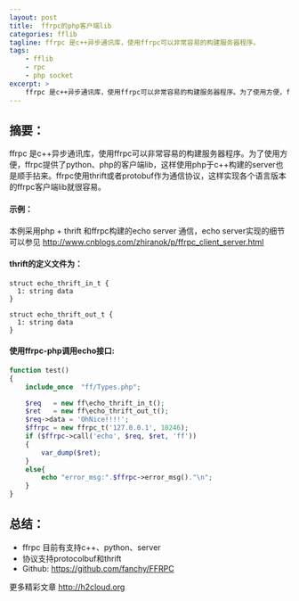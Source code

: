 ```yaml
---
layout: post
title:  ffrpc的php客户端lib
categories: fflib
tagline: ffrpc 是c++异步通讯库，使用ffrpc可以非常容易的构建服务器程序。
tags:
    - fflib
    - rpc
    - php socket
excerpt: >
    ffrpc 是c++异步通讯库，使用ffrpc可以非常容易的构建服务器程序。为了使用方便，ffrpc提供了python、php的客户端lib，这样使用php于c++构建的server也是顺手拈来。ffrpc使用thrift或者protobuf作为通信协议，这样实现各个语言版本的ffrpc客户端lib就很容易。
---
```


## 摘要：
ffrpc 是c++异步通讯库，使用ffrpc可以非常容易的构建服务器程序。为了使用方便，ffrpc提供了python、php的客户端lib，这样使用php于c++构建的server也是顺手拈来。ffrpc使用thrift或者protobuf作为通信协议，这样实现各个语言版本的ffrpc客户端lib就很容易。

#### 示例：
本例采用php + thrift 和ffrpc构建的echo server 通信，echo server实现的细节可以参见 http://www.cnblogs.com/zhiranok/p/ffrpc_client_server.html

#### thrift的定义文件为：

```
struct echo_thrift_in_t {      
  1: string data
}

struct echo_thrift_out_t {      
  1: string data
}
```
#### 使用ffrpc-php调用echo接口:

```php
function test()
{
    include_once  "ff/Types.php";

    $req   = new ff\echo_thrift_in_t();
    $ret   = new ff\echo_thrift_out_t();
    $req->data = 'OhNice!!!!';
    $ffrpc = new ffrpc_t('127.0.0.1', 10246);
    if ($ffrpc->call('echo', $req, $ret, 'ff'))
    {
        var_dump($ret);
    }
    else{
        echo "error_msg:".$ffrpc->error_msg()."\n";
    }
}
```
## 总结：
*  ffrpc 目前有支持c++、python、server
*  协议支持protocolbuf和thrift
*  Github: https://github.com/fanchy/FFRPC

更多精彩文章 http://h2cloud.org